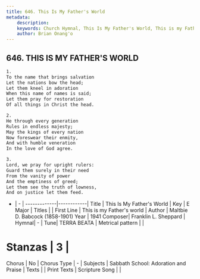 ```yaml
---
title: 646. This Is My Father's World
metadata:
    description: 
    keywords: Church Hymnal, This Is My Father's World, This is my Father&#039;s world, 
    author: Brian Onang'o
---
```



## 646. THIS IS MY FATHER'S WORLD

```txt
1.
To the name that brings salvation
Let the nations bow the head;
Let them kneel in adoration
When this name of names is said;
Let them pray for restoration
Of all things in Christ the head.

2.
He through every generation
Rules in endless majesty;
May the kings of every nation
Now foreswear their enmity,
And with humble veneration
In the love of God agree.

3.
Lord, we pray for upright rulers:
Guard them surely in their need
From the vanity of power
And the emptiness of greed;
Let them see the truth of lowness,
And on justice let them feed.
```

- |   -  |
-------------|------------|
Title | This Is My Father's World |
Key | E Major |
Titles |  |
First Line | This is my Father&#039;s world |
Author | Maltbie D. Babcock (1858-1901)
Year | 1941
Composer| Franklin L. Sheppard |
Hymnal|  - |
Tune| TERRA BEATA |
Metrical pattern | |
# Stanzas | 3 |
Chorus | No |
Chorus Type | - |
Subjects | Sabbath School: Adoration and Praise |
Texts |  |
Print Texts | 
Scripture Song |  |
  
